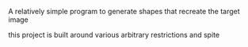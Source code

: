 A relatively simple program to generate shapes that recreate the target image

this project is built around various arbitrary restrictions and spite
